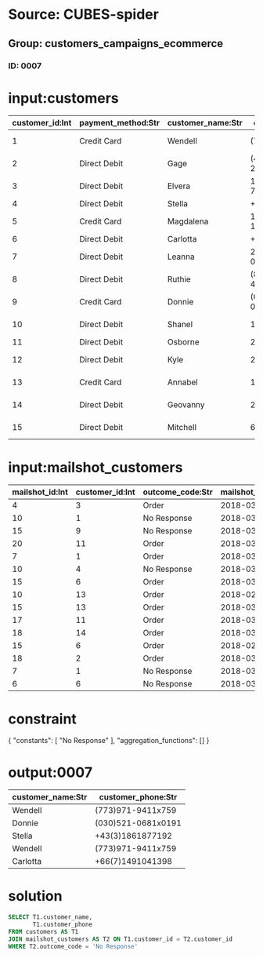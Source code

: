 # Source: CUBES-spider
## Group: customers_campaigns_ecommerce
### ID: 0007

# input:customers

| customer_id:Int | payment_method:Str | customer_name:Str | customer_phone:Str | customer_email:Str | customer_address:Str | customer_login:Str | customer_password:Str |
|---|---|---|---|---|---|---|---|
| 1 | Credit Card | Wendell | (773)971-9411x759 | rodriguez.nathanael@example.net | 618 Webster Stream Apt. 161 | nan | b4459ad261 |
| 2 | Direct Debit | Gage | (402)890-2603x6005 | stark.elna@example.net | 0260 Walker Trace | nan | 7905d7f1b1 |
| 3 | Direct Debit | Elvera | 1-878-600-7193x8180 | madyson.mclaughlin@example.org | 280 Landen Lake | nan | 0b9f651030 |
| 4 | Direct Debit | Stella | +43(3)1861877192 | kristina85@example.org | 5607 Ryann Canyon | nan | f64f0fd096 |
| 5 | Credit Card | Magdalena | 1-352-291-1721x265 | franecki.danial@example.com | 523 Mose Hills | nan | bdfdc8e91a |
| 6 | Direct Debit | Carlotta | +66(7)1491041398 | fstanton@example.net | 31932 Kailey Lodge | nan | a8467590fd |
| 7 | Direct Debit | Leanna | 203-036-0511x96487 | marc.schiller@example.com | 94105 Bahringer Oval Suite 178 | nan | 67e9037197 |
| 8 | Direct Debit | Ruthie | (840)754-4148x20545 | elva.mccullough@example.org | 5514 Ophelia Cliffs Apt. 266 | nan | 280160b7b3 |
| 9 | Credit Card | Donnie | (030)521-0681x0191 | saul30@example.net | 115 Farrell Squares Suite 599 | nan | 22dc8bfaf5 |
| 10 | Direct Debit | Shanel | 1-957-676-9414 | kheathcote@example.org | 80569 Crona Path Suite 165 | nan | d93857e0c2 |
| 11 | Direct Debit | Osborne | 232.171.7032 | vpowlowski@example.net | 509 Isabelle Route | nan | b00e35cc0a |
| 12 | Direct Debit | Kyle | 291-425-7193 | davis.rosamond@example.net | 056 Ibrahim Path Suite 669 | nan | 341f672c2c |
| 13 | Credit Card | Annabel | 100.220.3484 | yoshiko.balistreri@example.org | 56955 Desmond Lake Apt. 120 | nan | 9dc50bc5b6 |
| 14 | Direct Debit | Geovanny | 205.496.0690x53058 | jesus.robel@example.org | 0813 Carolina Bridge Suite 488 | nan | 49f32173a2 |
| 15 | Direct Debit | Mitchell | 698-327-5792 | princess75@example.com | 6735 Daron Lane Apt. 271 | nan | 791b1b3e64 |

# input:mailshot_customers

| mailshot_id:Int | customer_id:Int | outcome_code:Str | mailshot_customer_date:Str |
|---|---|---|---|
| 4 | 3 | Order | 2018-03-15 15:43:14 |
| 10 | 1 | No Response | 2018-03-04 13:06:55 |
| 15 | 9 | No Response | 2018-03-11 11:32:20 |
| 20 | 11 | Order | 2018-03-01 21:39:07 |
| 7 | 1 | Order | 2018-03-13 05:18:16 |
| 10 | 4 | No Response | 2018-03-15 04:05:08 |
| 15 | 6 | Order | 2018-03-06 21:21:38 |
| 10 | 13 | Order | 2018-02-26 02:17:16 |
| 15 | 13 | Order | 2018-03-07 11:19:43 |
| 17 | 11 | Order | 2018-03-05 20:48:13 |
| 18 | 14 | Order | 2018-03-14 01:08:29 |
| 15 | 6 | Order | 2018-02-27 20:51:37 |
| 18 | 2 | Order | 2018-03-20 23:40:02 |
| 7 | 1 | No Response | 2018-03-03 15:29:56 |
| 6 | 6 | No Response | 2018-03-05 17:35:24 |

# constraint

{
  "constants": [
    "No Response"
  ],
  "aggregation_functions": []
}

# output:0007

| customer_name:Str | customer_phone:Str |
|---|---|
| Wendell | (773)971-9411x759 |
| Donnie | (030)521-0681x0191 |
| Stella | +43(3)1861877192 |
| Wendell | (773)971-9411x759 |
| Carlotta | +66(7)1491041398 |

# solution

```sql
SELECT T1.customer_name,
       T1.customer_phone
FROM customers AS T1
JOIN mailshot_customers AS T2 ON T1.customer_id = T2.customer_id
WHERE T2.outcome_code = 'No Response'
```
